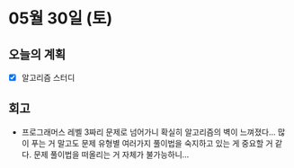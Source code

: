 # 05월 30일 \(토\)

## 오늘의 계획

* [x] 알고리즘 스터디

## 회고

* 프로그래머스 레벨 3짜리 문제로 넘어가니 확실히 알고리즘의 벽이 느껴졌다... 많이 푸는 거 말고도 문제 유형별 여러가지 풀이법을 숙지하고 있는 게 중요할 거 같다. 문제 풀이법을 떠올리는 거 자체가 불가능하니...

